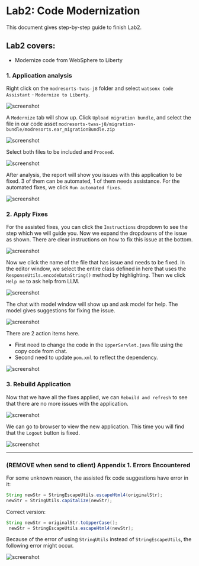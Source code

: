# Lab2: Code Modernization

This document gives step-by-step guide to finish Lab2.

## Lab2 covers:

- Modernize code from WebSphere to Liberty


### 1. Application analysis

Right click on the `modresorts-twas-j8` folder and select `watsonx Code Assistant` - `Modernize to Liberty`.

![screenshot](../images/VSC_modernize_to_liberty.png)

A `Modernize` tab will show up. Click `Upload migration bundle`, and select the file in our code asset `modresorts-twas-j8/migration-bundle/modresorts.ear_migrationBundle.zip`

![screenshot](../images/VSC_modernize_to_liberty_migration_bundle.png)

Select both files to be included and `Proceed`.

![screenshot](../images/VSC_modernize_to_liberty_include_files.png)

After analysis, the report will show you issues with this application to be fixed. 3 of them can be automated, 1 of them needs assistance. For the automated fixes, we click `Run automated fixes`.

![screenshot](../images/VSC_modernize_to_liberty_analysis_result.png)

### 2. Apply Fixes

For the assisted fixes, you can click the `Instructions` dropdown to see the step which we will guide you. Now we expand the dropdowns of the issue as shown. There are clear instructions on how to fix this issue at the bottom.

![screenshot](../images/VSC_modernize_to_liberty_assisted_fix.png)

Now we click the name of the file that has issue and needs to be fixed. In the editor window, we select the entire class defined in here that uses the `ResponseUtils.encodeDataString()` method by highlighting. Then we click `Help me` to ask help from LLM.

![screenshot](../images/VSC_modernize_to_liberty_help_me.png)

The chat with model window will show up and ask model for help. The model gives suggestions for fixing the issue.

![screenshot](../images/VSC_modernize_to_liberty_chat_suggestions.png)

There are 2 action items here. 
- First need to change the code in the `UpperServlet.java` file using the copy code from chat.
- Second need to update `pom.xml` to reflect the dependency.

![screenshot](../images/VSC_modernize_to_liberty_pom_update.png)

### 3. Rebuild Application

Now that we have all the fixes applied, we can `Rebuild and refresh` to see that there are no more issues with the application.

![screenshot](../images/VSC_modernize_to_liberty_rebuild.png)

We can go to browser to view the new application. This time you will find that the `Logout` button is fixed.

![screenshot](../images/VSC_modernize_to_liberty_logout_fixed.png)


----

### (REMOVE when send to client) Appendix 1. Errors Encountered

For some unknown reason, the assisted fix code suggestions have error in it:

```java
String newStr = StringEscapeUtils.escapeHtml4(originalStr);
newStr = StringUtils.capitalize(newStr);
```

Correct version:

```java
String newStr = originalStr.toUpperCase();
 newStr = StringEscapeUtils.escapeHtml4(newStr);
```

Because of the error of using `StringUtils` instead of `StringEscapeUtils`, the following error might occur.

![screenshot](../images/known_errors_1.png)